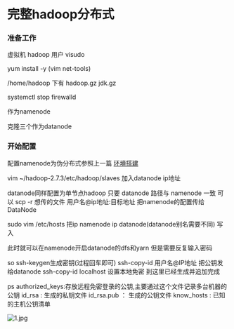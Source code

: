 # 完整hadoop分布式

### 准备工作

虚拟机 hadoop 用户 visudo

yum install -y (vim net-tools)

/home/hadoop 下有 hadoop.gz jdk.gz

systemctl stop firewalld

作为namenode

克隆三个作为datanode

### 开始配置

配置namenode为伪分布式参照上一篇
[环境搭建](http://taojiawen.github.io/hadoop/config)

vim ~/hadoop-2.7.3/etc/hadoop/slaves
加入datanode ip地址

datanode同样配置为单节点hadoop
只要 datanode 路径与 namenode 一致 可以
scp -r 想传的文件 用户名@ip地址:目标地址
把namenode的配置传给DataNode

sudo vim /etc/hosts 把ip namenode ip datanode(datanode别名需要不同) 写入

此时就可以在namenode开启datanode的dfs和yarn 但是需要反复输入密码

so
ssh-keygen生成密钥(过程回车即可)
ssh-copy-id 用户名@IP地址 把公钥发给datanode
ssh-copy-id localhost 设置本地免密
到这里已经生成并追加完成

ps
authorized_keys:存放远程免密登录的公钥,主要通过这个文件记录多台机器的公钥
id_rsa : 生成的私钥文件
id_rsa.pub ： 生成的公钥文件
know_hosts : 已知的主机公钥清单

![1.jpg](https://upload-images.jianshu.io/upload_images/14465950-db7a7be76e591951.jpg?imageMogr2/auto-orient/strip%7CimageView2/2/w/1240)

 




